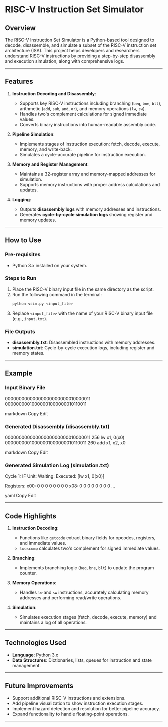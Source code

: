 # **RISC-V Instruction Set Simulator**

## **Overview**
The RISC-V Instruction Set Simulator is a Python-based tool designed to decode, disassemble, and simulate a subset of the RISC-V instruction set architecture (ISA). This project helps developers and researchers understand RISC-V instructions by providing a step-by-step disassembly and execution simulation, along with comprehensive logs.

---

## **Features**
1. **Instruction Decoding and Disassembly**:
   - Supports key RISC-V instructions including branching (`beq`, `bne`, `blt`), arithmetic (`add`, `sub`, `and`, `or`), and memory operations (`lw`, `sw`).
   - Handles two's complement calculations for signed immediate values.
   - Converts binary instructions into human-readable assembly code.

2. **Pipeline Simulation**:
   - Implements stages of instruction execution: fetch, decode, execute, memory, and write-back.
   - Simulates a cycle-accurate pipeline for instruction execution.

3. **Memory and Register Management**:
   - Maintains a 32-register array and memory-mapped addresses for simulation.
   - Supports memory instructions with proper address calculations and updates.

4. **Logging**:
   - Outputs **disassembly logs** with memory addresses and instructions.
   - Generates **cycle-by-cycle simulation logs** showing register and memory updates.

---

## **How to Use**

### **Pre-requisites**
   - Python 3.x installed on your system.

### **Steps to Run**
   1. Place the RISC-V binary input file in the same directory as the script.
   2. Run the following command in the terminal:
      ```bash
      python vsim.py <input_file>
      ```
   3. Replace `<input_file>` with the name of your RISC-V binary input file (e.g., `input.txt`).

### **File Outputs**
   - **disassembly.txt**: Disassembled instructions with memory addresses.
   - **simulation.txt**: Cycle-by-cycle execution logs, including register and memory states.

---

## **Example**

### **Input Binary File**
00000000000000000000000010000011 00000000010000001000000010110011

markdown
Copy
Edit

### **Generated Disassembly (disassembly.txt)**
00000000000000000000000010000011 256 lw x1, 0(x0) 00000000010000001000000010110011 260 add x1, x2, x0

markdown
Copy
Edit

### **Generated Simulation Log (simulation.txt)**
Cycle 1: IF Unit: Waiting: Executed: [lw x1, 0(x0)]

Registers: x00: 0 0 0 0 0 0 0 0 x08: 0 0 0 0 0 0 0 0 ...

yaml
Copy
Edit

---

## **Code Highlights**
1. **Instruction Decoding**:
   - Functions like `getcode` extract binary fields for opcodes, registers, and immediate values.
   - `twoscomp` calculates two's complement for signed immediate values.

2. **Branching**:
   - Implements branching logic (`beq`, `bne`, `blt`) to update the program counter.

3. **Memory Operations**:
   - Handles `lw` and `sw` instructions, accurately calculating memory addresses and performing read/write operations.

4. **Simulation**:
   - Simulates execution stages (fetch, decode, execute, memory) and maintains a log of all operations.

---

## **Technologies Used**
- **Language**: Python 3.x
- **Data Structures**: Dictionaries, lists, queues for instruction and state management.

---

## **Future Improvements**
- Support additional RISC-V instructions and extensions.
- Add pipeline visualization to show instruction execution stages.
- Implement hazard detection and resolution for better pipeline accuracy.
- Expand functionality to handle floating-point operations.

---

